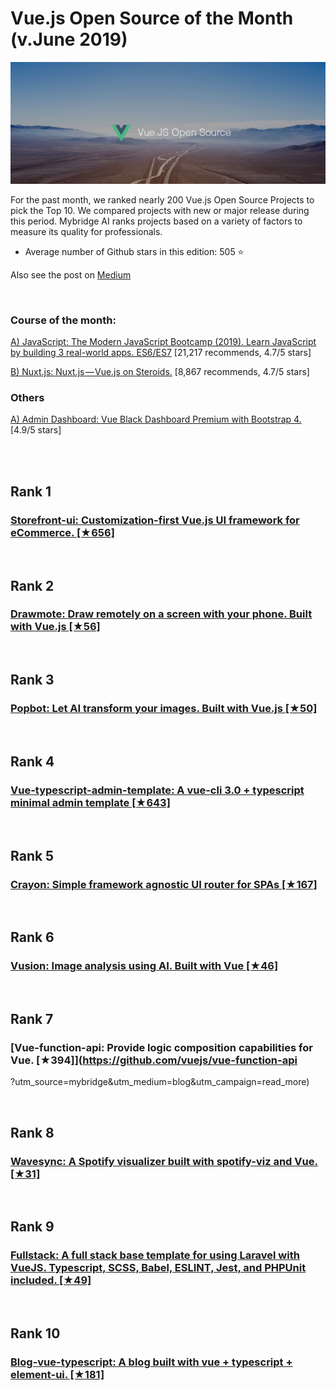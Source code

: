 # Vue.js Open Source of the Month (v.June 2019)

[<img src="vue-1906-open.png" width="800" alt="Mybridge">](https://medium.mybridge.co/vue-js-open-source-of-the-month-v-june-2019-451466f5cc35)

For the past month, we ranked nearly 200 Vue.js Open Source Projects to pick the Top 10. 
We compared projects with new or major release during this period. Mybridge AI ranks projects based on a variety of factors to measure its quality for professionals.

* Average number of Github stars in this edition: 505 ⭐️

Also see the post on [Medium](https://medium.mybridge.co/vue-js-open-source-of-the-month-v-june-2019-451466f5cc35)

<br>

### Course of the month:

[A) JavaScript: The Modern JavaScript Bootcamp (2019). Learn JavaScript by building 3 real-world apps. ES6/ES7](http://bit.ly/2YPlOBd) [21,217 recommends, 4.7/5 stars]

[B) Nuxt.js: Nuxt.js — Vue.js on Steroids.](http://bit.ly/2GU4V01) [8,867 recommends, 4.7/5 stars]

### Others

[A) Admin Dashboard: Vue Black Dashboard Premium with Bootstrap 4.](http://bit.ly/2LV301N) [4.9/5 stars]

<br>

<br>

## Rank 1
### [Storefront-ui: Customization-first Vue.js UI framework for eCommerce. [★656]](https://github.com/Divanteltd/storefront-ui?utm_source=mybridge&utm_medium=blog&utm_campaign=read_more)


<br>

## Rank 2
### [Drawmote: Draw remotely on a screen with your phone. Built with Vue.js [★56]](https://github.com/dulnan/drawmote?utm_source=mybridge&utm_medium=blog&utm_campaign=read_more)


<br>

## Rank 3
### [Popbot: Let AI transform your images. Built with Vue.js [★50]](https://github.com/merwane/Popbot?utm_source=mybridge&utm_medium=blog&utm_campaign=read_more)


<br>

## Rank 4
### [Vue-typescript-admin-template:  A vue-cli 3.0 + typescript minimal admin template [★643]](https://github.com/Armour/vue-typescript-admin-template?utm_source=mybridge&utm_medium=blog&utm_campaign=read_more)


<br>

## Rank 5
### [Crayon: Simple framework agnostic UI router for SPAs [★167]](https://github.com/alshdavid/crayon?utm_source=mybridge&utm_medium=blog&utm_campaign=read_more)


<br>

## Rank 6
### [Vusion: Image analysis using AI. Built with Vue [★46]](https://github.com/merwane/Vusion?utm_source=mybridge&utm_medium=blog&utm_campaign=read_more)


<br>

## Rank 7
### [Vue-function-api: Provide logic composition capabilities for Vue. [★394]](https://github.com/vuejs/vue-function-api
?utm_source=mybridge&utm_medium=blog&utm_campaign=read_more)


<br>

## Rank 8
### [Wavesync: A Spotify visualizer built with spotify-viz and Vue. [★31]](https://github.com/zachwinter/wavesync?utm_source=mybridge&utm_medium=blog&utm_campaign=read_more)


<br>

## Rank 9
### [Fullstack: A full stack base template for using Laravel with VueJS. Typescript, SCSS, Babel, ESLINT, Jest, and PHPUnit included. [★49]](https://github.com/Capocaccia/fullstack?utm_source=mybridge&utm_medium=blog&utm_campaign=read_more)


<br>

## Rank 10
### [Blog-vue-typescript: A blog built with vue + typescript + element-ui.  [★181]](https://github.com/biaochenxuying/blog-vue-typescript?utm_source=mybridge&utm_medium=blog&utm_campaign=read_more)


                    
